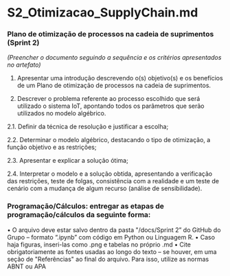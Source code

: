 # S2_Otimizacao_SupplyChain.md

### Plano de otimização de processos na cadeia de suprimentos (Sprint 2)
*(Preencher o documento seguindo a sequência e os critérios apresentados no artefato)* 

1. Apresentar uma introdução descrevendo o(s) objetivo(s) e os benefícios de um Plano de otimização de processos na cadeia de suprimentos.

2. Descrever o problema referente ao processo escolhido que será utilizado o sistema IoT, apontando todos os parâmetros que serão utilizados no modelo algébrico.

2.1. Definir da técnica de resolução e justificar a escolha;

2.2. Determinar o modelo algébrico, destacando o tipo de otimização, a função objetivo e as restrições;

2.3. Apresentar e explicar a solução ótima;

2.4. Interpretar o modelo e a solução obtida, apresentando a verificação das restrições, teste de folgas, consistência com a realidade e um teste de cenário com a mudança de algum recurso (análise de sensibilidade).

### Programação/Cálculos:  entregar as etapas de programação/cálculos da seguinte forma: 
•	O arquivo deve estar salvo dentro da pasta "/docs/Sprint 2” do GitHub do Grupo – formato “.ipynb” com código em Python ou Linguagem R.
•	Caso haja figuras, inseri-las como .png e tabelas no próprio .md
•	Cite obrigatoriamente as fontes usadas ao longo do texto – se houver, em uma seção de "Referências" ao final do arquivo. Para isso, utilize as normas ABNT ou APA
